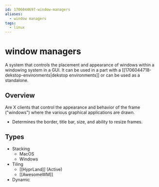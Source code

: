 ```yaml
---
id: 1706044697-window-managers
aliases:
  - window managers
tags:
  - linux
---
```


# window managers

A system that controls the placement and appearance of windows within a windowing system in a GUI. It can be used in a part with a [[1706044718-dekstop-environments|dekstop environments]] or can be used as a standalone.

## Overview

Are X clients that control the appearance and behavior of the frame ("windows") where the various graphical applications are drawn.

- Determines the border, title bar, size, and ability to resize frames.

## Types

- Stacking
  - MacOS
  - Windows
- Tiling
  - [[HyprLand]] (Active)
  - [[AwesomeWM]]
- Dynamic

